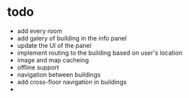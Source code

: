 # todo

- add every room
- add galery of building in the info panel
- update the UI of the panel
- implement routing to the building based on user's location
- image and map cacheing 
- offline support
- navigation between buildings
- add cross-floor navigation in buildings
- 
